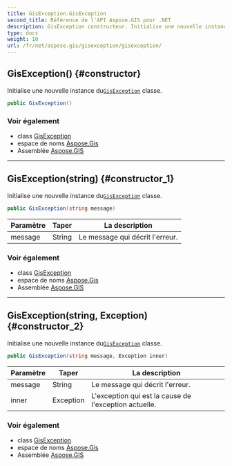 ```yaml
---
title: GisException.GisException
second_title: Référence de l'API Aspose.GIS pour .NET
description: GisException constructeur. Initialise une nouvelle instance duGisException classe.
type: docs
weight: 10
url: /fr/net/aspose.gis/gisexception/gisexception/
---
```

## GisException() {#constructor}

Initialise une nouvelle instance du[`GisException`](../) classe.

```csharp
public GisException()
```

### Voir également

* class [GisException](../)
* espace de noms [Aspose.Gis](../../gisexception/)
* Assemblée [Aspose.GIS](../../../)

---

## GisException(string) {#constructor_1}

Initialise une nouvelle instance du[`GisException`](../) classe.

```csharp
public GisException(string message)
```

| Paramètre | Taper | La description |
| --- | --- | --- |
| message | String | Le message qui décrit l'erreur. |

### Voir également

* class [GisException](../)
* espace de noms [Aspose.Gis](../../gisexception/)
* Assemblée [Aspose.GIS](../../../)

---

## GisException(string, Exception) {#constructor_2}

Initialise une nouvelle instance du[`GisException`](../) classe.

```csharp
public GisException(string message, Exception inner)
```

| Paramètre | Taper | La description |
| --- | --- | --- |
| message | String | Le message qui décrit l'erreur. |
| inner | Exception | L'exception qui est la cause de l'exception actuelle. |

### Voir également

* class [GisException](../)
* espace de noms [Aspose.Gis](../../gisexception/)
* Assemblée [Aspose.GIS](../../../)


